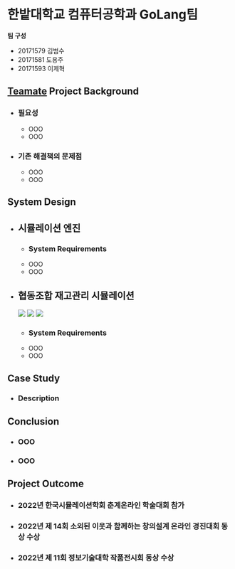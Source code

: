 # 한밭대학교 컴퓨터공학과 GoLang팀

**팀 구성**
- 20171579 김범수 
- 20171581 도용주
- 20171593 이제혁

## <u>Teamate</u> Project Background
- ### 필요성
  - OOO
  - OOO
- ### 기존 해결책의 문제점
  - OOO
  - OOO
  
## System Design
  - ## 시뮬레이션 엔진 
    - ### System Requirements
     - OOO
     - OOO
  - ## 협동조합 재고관리 시뮬레이션
    <img src="https://img.shields.io/badge/vue.js-4FC08D?style=for-the-badge&logo=vue.js&logoColor=white">   <img src="https://img.shields.io/badge/node.js-339933?style=for-the-badge&logo=Node.js&logoColor=white">  <img src="https://img.shields.io/badge/mariaDB-003545?style=for-the-badge&logo=mariaDB&logoColor=white"> 
    - ### System Requirements
     - OOO
     - OOO
## Case Study
  - ### Description
  
  
## Conclusion
  - ### OOO
  - ### OOO
  
## Project Outcome
- ### 2022년 한국시뮬레이션학회 춘계온라인 학술대회 참가
- ### 2022년 제 14회 소외된 이웃과 함께하는 창의설계 온라인 경진대회 동상 수상
- ### 2022년 제 11회 정보기술대학 작품전시회 동상 수상
